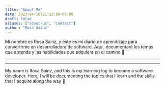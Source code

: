 ```yaml
---
title: "About Me"
date: 2023-04-16T21:22:09-06:00
draft: false
aliases: ["about-us", "contact"]
author: "Rosa Sainz"
---
```


Mi nombre es Rosa Sainz, y este es mi diario de aprendizaje para convertirme en desarrolladora de software. Aquí, documentaré los temas que aprenda y las habilidades que adquiera en el camino 🦋

**************************************************************************************************
************************************************************************************************

My name is Rosa Sainz, and this is my learning log to become a software developer. Here, I will be documenting the topics that I learn and the skills that I acquire along the way 🦋

